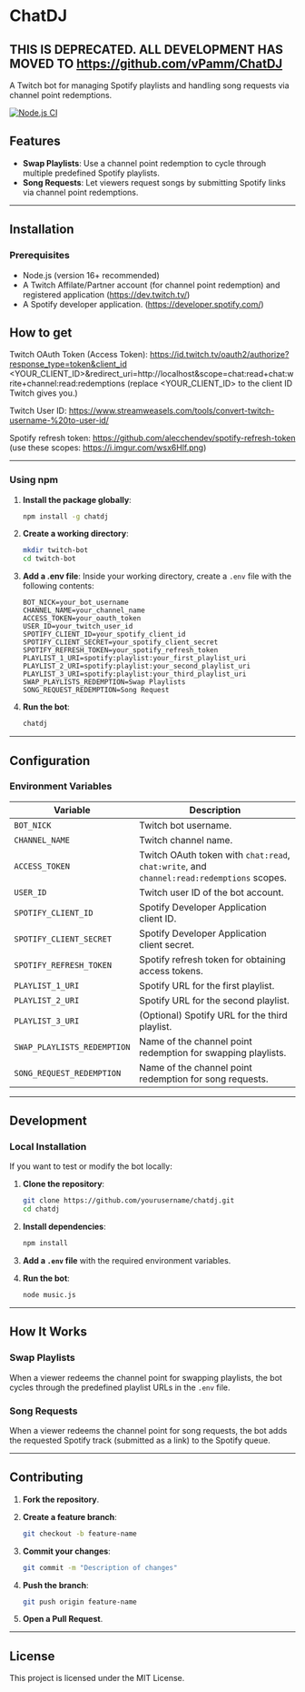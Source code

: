 # ChatDJ 

## THIS IS DEPRECATED. ALL DEVELOPMENT HAS MOVED TO https://github.com/vPamm/ChatDJ

A Twitch bot for managing Spotify playlists and handling song requests via channel point redemptions.

[![Node.js CI](https://github.com/vPamm/ChatDJ/actions/workflows/node.js.yml/badge.svg?branch=main)](https://github.com/vPamm/ChatDJ/actions/workflows/node.js.yml)

## Features

- **Swap Playlists**: Use a channel point redemption to cycle through multiple predefined Spotify playlists.
- **Song Requests**: Let viewers request songs by submitting Spotify links via channel point redemptions.

---

## Installation

### Prerequisites
- Node.js (version 16+ recommended)
- A Twitch Affilate/Partner account (for channel point redemption) and registered application (https://dev.twitch.tv/)
- A Spotify developer application. (https://developer.spotify.com/)


## How to get

Twitch OAuth Token (Access Token): 
https://id.twitch.tv/oauth2/authorize?response_type=token&client_id <YOUR_CLIENT_ID>&redirect_uri=http://localhost&scope=chat:read+chat:write+channel:read:redemptions 
(replace <YOUR_CLIENT_ID> to the client ID Twitch gives you.)

Twitch User ID: https://www.streamweasels.com/tools/convert-twitch-username-%20to-user-id/

Spotify refresh token: https://github.com/alecchendev/spotify-refresh-token (use these scopes: https://i.imgur.com/wsx6Hlf.png)

---

### Using npm

1. **Install the package globally**:
   
   ```bash
   npm install -g chatdj
   ```

2. **Create a working directory**:

   ```bash
   mkdir twitch-bot
   cd twitch-bot
   ```

3. **Add a .env file**: Inside your working directory, create a `.env` file with the following contents:

   ```env
   BOT_NICK=your_bot_username
   CHANNEL_NAME=your_channel_name
   ACCESS_TOKEN=your_oauth_token
   USER_ID=your_twitch_user_id
   SPOTIFY_CLIENT_ID=your_spotify_client_id
   SPOTIFY_CLIENT_SECRET=your_spotify_client_secret
   SPOTIFY_REFRESH_TOKEN=your_spotify_refresh_token
   PLAYLIST_1_URI=spotify:playlist:your_first_playlist_uri
   PLAYLIST_2_URI=spotify:playlist:your_second_playlist_uri
   PLAYLIST_3_URI=spotify:playlist:your_third_playlist_uri
   SWAP_PLAYLISTS_REDEMPTION=Swap Playlists
   SONG_REQUEST_REDEMPTION=Song Request
   ```

4. **Run the bot**:

   ```bash
   chatdj
   ```

---

## Configuration

### Environment Variables

| Variable                    | Description                                              |
|-----------------------------|----------------------------------------------------------|
| `BOT_NICK`                  | Twitch bot username.                                     |
| `CHANNEL_NAME`              | Twitch channel name.                                     |
| `ACCESS_TOKEN`              | Twitch OAuth token with `chat:read`, `chat:write`, and `channel:read:redemptions` scopes. |
| `USER_ID`                   | Twitch user ID of the bot account.                       |
| `SPOTIFY_CLIENT_ID`         | Spotify Developer Application client ID.                 |
| `SPOTIFY_CLIENT_SECRET`     | Spotify Developer Application client secret.             |
| `SPOTIFY_REFRESH_TOKEN`     | Spotify refresh token for obtaining access tokens.       |
| `PLAYLIST_1_URI`            | Spotify URL for the first playlist.                      |
| `PLAYLIST_2_URI`            | Spotify URL for the second playlist.                     |
| `PLAYLIST_3_URI`            | (Optional) Spotify URL for the third playlist.           |
| `SWAP_PLAYLISTS_REDEMPTION` | Name of the channel point redemption for swapping playlists. |
| `SONG_REQUEST_REDEMPTION`   | Name of the channel point redemption for song requests.  |

---

## Development

### Local Installation

If you want to test or modify the bot locally:

1. **Clone the repository**:

   ```bash
   git clone https://github.com/yourusername/chatdj.git
   cd chatdj
   ```

2. **Install dependencies**:

   ```bash
   npm install
   ```

3. **Add a `.env` file** with the required environment variables.

4. **Run the bot**:

   ```bash
   node music.js
   ```

---

## How It Works

### Swap Playlists

When a viewer redeems the channel point for swapping playlists, the bot cycles through the predefined playlist URLs in the `.env` file.

### Song Requests

When a viewer redeems the channel point for song requests, the bot adds the requested Spotify track (submitted as a link) to the Spotify queue.

---

## Contributing

1. **Fork the repository**.
2. **Create a feature branch**:
   
   ```bash
   git checkout -b feature-name
   ```

3. **Commit your changes**:

   ```bash
   git commit -m "Description of changes"
   ```

4. **Push the branch**:

   ```bash
   git push origin feature-name
   ```

5. **Open a Pull Request**.

---

## License

This project is licensed under the MIT License.
